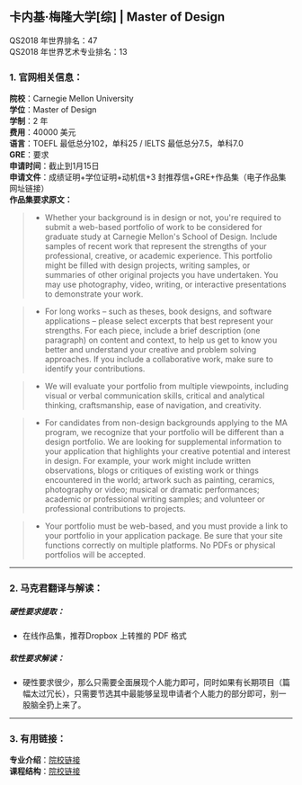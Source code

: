 ## 卡内基·梅隆大学[综] | Master of Design

QS2018 年世界排名：47  
QS2018 年世界艺术专业排名：13

### 1. 官网相关信息：

**院校**：Carnegie Mellon University  
**学位**：Master of Design  
**学制**：2 年  
**费用**：40000 美元  
**语言**：TOEFL 最低总分102，单科25 / IELTS 最低总分7.5，单科7.0  
**GRE**：要求    
**申请时间**：截止到1月15日  
**申请文件**：成绩证明+学位证明+动机信+3 封推荐信+GRE+作品集（电子作品集网址链接）  
**作品集要求原文：**   

> - Whether your background is in design or not, you're required to submit a web-based portfolio of work to be considered for graduate study at Carnegie Mellon's School of Design. Include samples of recent work that represent the strengths of your professional, creative, or academic experience. This portfolio might be filled with design projects, writing samples, or summaries of other original projects you have undertaken. You may use photography, video, writing, or interactive presentations to demonstrate your work.

> - For long works – such as theses, book designs, and software applications – please select excerpts that best represent your strengths. For each piece, include a brief description (one paragraph) on content and context, to help us get to know you better and understand your creative and problem solving approaches. If you include a collaborative work, make sure to identify your contributions.

> - We will evaluate your portfolio from multiple viewpoints, including visual or verbal communication skills, critical and analytical thinking, craftsmanship, ease of navigation, and creativity.

> - For candidates from non-design backgrounds applying to the MA program, we recognize that your portfolio will be different than a design portfolio. We are looking for supplemental information to your application that highlights your creative potential and interest in design. For example, your work might include written observations, blogs or critiques of existing work or things encountered in the world; artwork such as painting, ceramics, photography or video; musical or dramatic performances; academic or professional writing samples; and volunteer or professional contributions to projects.

> - Your portfolio must be web-based, and you must provide a link to your portfolio in your application package. Be sure that your site functions correctly on multiple platforms. No PDFs or physical portfolios will be accepted.

---


### 2. 马克君翻译与解读：

##### 硬性要求提取：
- 在线作品集，推荐Dropbox 上转推的 PDF 格式


##### 软性要求解读：
- 硬性要求很少，那么只需要全面展现个人能力即可，同时如果有长期项目（篇幅太过冗长），只需要节选其中最能够呈现申请者个人能力的部分即可，别一股脑全扔上来了。


---


### 3. 有用链接：

**专业介绍**：[院校链接](https://design.cmu.edu/content/master-design)  
**课程结构**：[院校链接](https://design.cmu.edu/content/program-framework)
